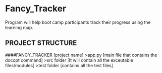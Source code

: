 # Fancy_Tracker
Program will help boot camp participants track their progress using the learning map.

## PROJECT STRUCTURE

####FANCY_TRACKER [project name]
	>app.py [main file that contains the docopt command]
	>src folder [It will contain all the exceutable files/modules] 
	>test folder [contains all the test files]



